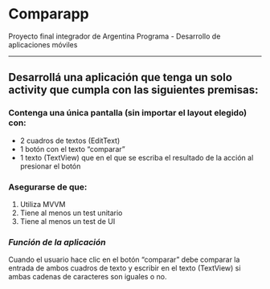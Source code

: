 # Comparapp

Proyecto final integrador de Argentina Programa - Desarrollo de aplicaciones móviles

___

## Desarrollá una aplicación que tenga un solo activity que cumpla con las siguientes premisas:

### Contenga una única pantalla (sin importar el layout elegido) con:

* 2 cuadros de textos (EditText)
* 1 botón con el texto “comparar”
* 1 texto (TextView) que en el que se escriba el resultado de la acción al presionar el botón

### Asegurarse de que:

1. Utiliza MVVM
2. Tiene al menos un test unitario
3. Tiene al menos un test de UI

### _Función de la aplicación_

Cuando el usuario hace clic en el botón “comparar” debe comparar la entrada de ambos cuadros de texto y escribir en el texto (TextView) si ambas cadenas de caracteres son iguales o no.

